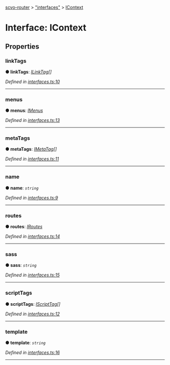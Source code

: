 [scvo-router](../README.md) > ["interfaces"](../modules/_interfaces_.md) > [IContext](../interfaces/_interfaces_.icontext.md)



# Interface: IContext


## Properties
<a id="linktags"></a>

###  linkTags

**●  linkTags**:  *[ILinkTag](_interfaces_.ilinktag.md)[]* 

*Defined in [interfaces.ts:10](https://github.com/scvodigital/scvo-router/blob/627f4b0/src/interfaces.ts#L10)*





___

<a id="menus"></a>

###  menus

**●  menus**:  *[IMenus](_interfaces_.imenus.md)* 

*Defined in [interfaces.ts:13](https://github.com/scvodigital/scvo-router/blob/627f4b0/src/interfaces.ts#L13)*





___

<a id="metatags"></a>

###  metaTags

**●  metaTags**:  *[IMetaTag](_interfaces_.imetatag.md)[]* 

*Defined in [interfaces.ts:11](https://github.com/scvodigital/scvo-router/blob/627f4b0/src/interfaces.ts#L11)*





___

<a id="name"></a>

###  name

**●  name**:  *`string`* 

*Defined in [interfaces.ts:9](https://github.com/scvodigital/scvo-router/blob/627f4b0/src/interfaces.ts#L9)*





___

<a id="routes"></a>

###  routes

**●  routes**:  *[IRoutes](_interfaces_.iroutes.md)* 

*Defined in [interfaces.ts:14](https://github.com/scvodigital/scvo-router/blob/627f4b0/src/interfaces.ts#L14)*





___

<a id="sass"></a>

###  sass

**●  sass**:  *`string`* 

*Defined in [interfaces.ts:15](https://github.com/scvodigital/scvo-router/blob/627f4b0/src/interfaces.ts#L15)*





___

<a id="scripttags"></a>

###  scriptTags

**●  scriptTags**:  *[IScriptTag](_interfaces_.iscripttag.md)[]* 

*Defined in [interfaces.ts:12](https://github.com/scvodigital/scvo-router/blob/627f4b0/src/interfaces.ts#L12)*





___

<a id="template"></a>

###  template

**●  template**:  *`string`* 

*Defined in [interfaces.ts:16](https://github.com/scvodigital/scvo-router/blob/627f4b0/src/interfaces.ts#L16)*





___


